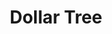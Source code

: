 ---
title: "Dollar Tree"
url: /naperville/dollar-tree-north-illinois-route-59/
shop: variety store
---